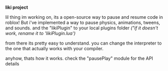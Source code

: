 **liki project**

lil thing im working on, its a open-source way to pause and resume code in roblox! 
But i've implemented a way to pause physics, animations, tweens, and sounds.
and the "likiPlugin" to your local plugins folder _("if it doesn't work, rename it to 'likiPlugin.lua')_

from there its pretty easy to understand.
you can change the interpreter to the one that actually works with your compiler.

anyhow, thats how it works.
check the "pausePlay" module for the API details
